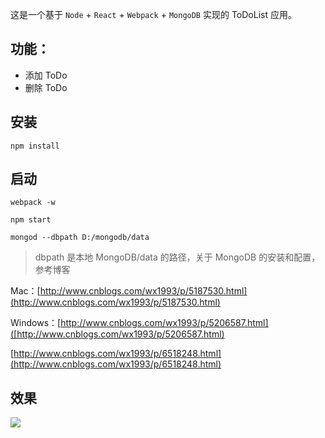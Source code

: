 这是一个基于 `Node` + `React` + `Webpack` + `MongoDB` 实现的 ToDoList 应用。

## 功能：

- 添加 ToDo
- 删除 ToDo

## 安装
`npm install`

## 启动
`webpack -w`

`npm start`

`mongod --dbpath D:/mongodb/data`

> dbpath 是本地 MongoDB/data 的路径，关于 MongoDB 的安装和配置，参考博客

Mac：[http://www.cnblogs.com/wx1993/p/5187530.html](http://www.cnblogs.com/wx1993/p/5187530.html)

Windows：[http://www.cnblogs.com/wx1993/p/5206587.html]([http://www.cnblogs.com/wx1993/p/5206587.html)

[http://www.cnblogs.com/wx1993/p/6518248.html](http://www.cnblogs.com/wx1993/p/6518248.html)

## 效果
![](http://images2015.cnblogs.com/blog/781464/201703/781464-20170320132614096-1299063842.jpg)
